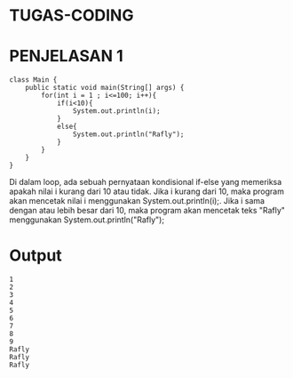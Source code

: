 # TUGAS-CODING

# PENJELASAN 1 

    class Main {
        public static void main(String[] args) {
            for(int i = 1 ; i<=100; i++){
                if(i<10){
                    System.out.println(i);
                }
                else{
                    System.out.println("Rafly");
                }
            }
        }
    }

Di dalam loop, ada sebuah pernyataan kondisional if-else yang memeriksa apakah nilai i kurang dari 10 atau tidak. Jika i kurang dari 10, maka program akan mencetak nilai i menggunakan System.out.println(i);. Jika i sama dengan atau lebih besar dari 10, maka program akan mencetak teks "Rafly" menggunakan System.out.println("Rafly");

# Output

    1
    2
    3
    4
    5
    6
    7
    8
    9
    Rafly
    Rafly
    Rafly
